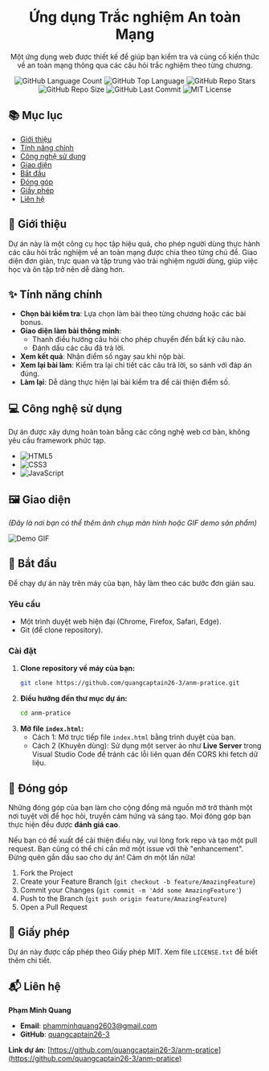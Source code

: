 <div align="center">

# Ứng dụng Trắc nghiệm An toàn Mạng

Một ứng dụng web được thiết kế để giúp bạn kiểm tra và củng cố kiến thức về an toàn mạng thông qua các câu hỏi trắc nghiệm theo từng chương.

</div>

<p align="center">
  <img alt="GitHub Language Count" src="https://img.shields.io/github/languages/count/quangcaptain26-3/anm-pratice?style=for-the-badge&color=blue">
  <img alt="GitHub Top Language" src="https://img.shields.io/github/languages/top/quangcaptain26-3/anm-pratice?style=for-the-badge&color=blueviolet">
  <img alt="GitHub Repo Stars" src="https://img.shields.io/github/stars/quangcaptain26-3/anm-pratice?style=for-the-badge&color=yellow">
  <img alt="GitHub Repo Size" src="https://img.shields.io/github/repo-size/quangcaptain26-3/anm-pratice?style=for-the-badge&color=green">
  <img alt="GitHub Last Commit" src="https://img.shields.io/github/last-commit/quangcaptain26-3/anm-pratice?style=for-the-badge&color=orange">
  <img alt="MIT License" src="https://img.shields.io/badge/License-MIT-green.svg?style=for-the-badge">
</p>

## 📚 Mục lục

- [Giới thiệu](#-giới-thiệu)
- [Tính năng chính](#-tính-năng-chính)
- [Công nghệ sử dụng](#-công-nghệ-sử-dụng)
- [Giao diện](#-giao-diện)
- [Bắt đầu](#-bắt-đầu)
- [Đóng góp](#-đóng-góp)
- [Giấy phép](#-giấy-phép)
- [Liên hệ](#-liên-hệ)

## 🎯 Giới thiệu

Dự án này là một công cụ học tập hiệu quả, cho phép người dùng thực hành các câu hỏi trắc nghiệm về an toàn mạng được chia theo từng chủ đề. Giao diện đơn giản, trực quan và tập trung vào trải nghiệm người dùng, giúp việc học và ôn tập trở nên dễ dàng hơn.

## ✨ Tính năng chính

- **Chọn bài kiểm tra**: Lựa chọn làm bài theo từng chương hoặc các bài bonus.
- **Giao diện làm bài thông minh**:
  - Thanh điều hướng câu hỏi cho phép chuyển đến bất kỳ câu nào.
  - Đánh dấu các câu đã trả lời.
- **Xem kết quả**: Nhận điểm số ngay sau khi nộp bài.
- **Xem lại bài làm**: Kiểm tra lại chi tiết các câu trả lời, so sánh với đáp án đúng.
- **Làm lại**: Dễ dàng thực hiện lại bài kiểm tra để cải thiện điểm số.

## 💻 Công nghệ sử dụng

Dự án được xây dựng hoàn toàn bằng các công nghệ web cơ bản, không yêu cầu framework phức tạp.

- ![HTML5](https://img.shields.io/badge/HTML5-E34F26?style=for-the-badge&logo=html5&logoColor=white)
- ![CSS3](https://img.shields.io/badge/CSS3-1572B6?style=for-the-badge&logo=css3&logoColor=white)
- ![JavaScript](https://img.shields.io/badge/JavaScript-F7DF1E?style=for-the-badge&logo=javascript&logoColor=black)

## 🖼️ Giao diện

*(Đây là nơi bạn có thể thêm ảnh chụp màn hình hoặc GIF demo sản phẩm)*

![Demo GIF](https://raw.githubusercontent.com/quangcaptain26-3/anm-pratice/main/demo.gif)

## 🚀 Bắt đầu

Để chạy dự án này trên máy của bạn, hãy làm theo các bước đơn giản sau.

### Yêu cầu

- Một trình duyệt web hiện đại (Chrome, Firefox, Safari, Edge).
- Git (để clone repository).

### Cài đặt

1.  **Clone repository về máy của bạn:**
    ```sh
    git clone https://github.com/quangcaptain26-3/anm-pratice.git
    ```
2.  **Điều hướng đến thư mục dự án:**
    ```sh
    cd anm-pratice
    ```
3.  **Mở file `index.html`:**
    -   Cách 1: Mở trực tiếp file `index.html` bằng trình duyệt của bạn.
    -   Cách 2 (Khuyên dùng): Sử dụng một server ảo như **Live Server** trong Visual Studio Code để tránh các lỗi liên quan đến CORS khi fetch dữ liệu.

## 🤝 Đóng góp

Những đóng góp của bạn làm cho cộng đồng mã nguồn mở trở thành một nơi tuyệt vời để học hỏi, truyền cảm hứng và sáng tạo. Mọi đóng góp bạn thực hiện đều được **đánh giá cao**.

Nếu bạn có đề xuất để cải thiện điều này, vui lòng fork repo và tạo một pull request. Bạn cũng có thể chỉ cần mở một issue với thẻ "enhancement".
Đừng quên gắn dấu sao cho dự án! Cảm ơn một lần nữa!

1.  Fork the Project
2.  Create your Feature Branch (`git checkout -b feature/AmazingFeature`)
3.  Commit your Changes (`git commit -m 'Add some AmazingFeature'`)
4.  Push to the Branch (`git push origin feature/AmazingFeature`)
5.  Open a Pull Request

## 📜 Giấy phép

Dự án này được cấp phép theo Giấy phép MIT. Xem file `LICENSE.txt` để biết thêm chi tiết.

## 📬 Liên hệ

**Phạm Minh Quang**

-   **Email**: [phamminhquang2603@gmail.com](mailto:phamminhquang2603@gmail.com)
-   **GitHub**: [quangcaptain26-3](https.github.com/quangcaptain26-3)

**Link dự án**: [https://github.com/quangcaptain26-3/anm-pratice](https://github.com/quangcaptain26-3/anm-pratice)